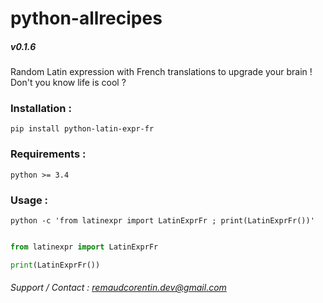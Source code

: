 # python-allrecipes
##### v0.1.6

Random Latin expression with French translations to upgrade your brain !
Don't you know life is cool ?

### Installation :
`pip install python-latin-expr-fr`  


### Requirements :
`python >= 3.4`  


### Usage :

`python -c 'from latinexpr import LatinExprFr ; print(LatinExprFr())'`

```python

from latinexpr import LatinExprFr

print(LatinExprFr())

```


###### Support / Contact : remaudcorentin.dev@gmail.com

